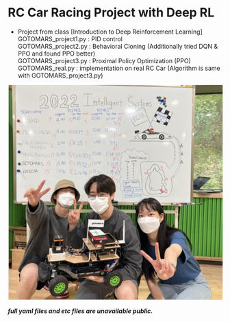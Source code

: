 # RC Car Racing Project with Deep RL

- Project from class [Introduction to Deep Reinforcement Learning]\
GOTOMARS_project1.py : PID control\
GOTOMARS_project2.py : Behavioral Cloning (Additionally tried DQN & PPO and found PPO better)\
GOTOMARS_project3.py : Proximal Policy Optimization (PPO)\
GOTOMARS_real.py : implementation on real RC Car (Algorithm is same with GOTOMARS_project3.py)

![alt text](https://github.com/brianlsy98/CarRacing_DeepRL/blob/main/IS_project_picture.png?raw=true)

***full yaml files and etc files are unavailable public.***
